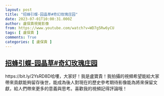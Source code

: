 ```yaml
---
layout: post
title: "招蜂引蝶-园晶草#奇幻玫瑰庄园"
date: 2023-07-01T10:00:31.000Z
author: 盧保貴視覺影像
from: https://www.youtube.com/watch?v=WD7g5Rw6yCU
tags: [ 盧保貴 ]
comments: True
categories: [ 盧保貴 ]
---
```

<!--1688205631000-->
[招蜂引蝶-园晶草#奇幻玫瑰庄园](https://www.youtube.com/watch?v=WD7g5Rw6yCU)
------

<div>
https://bit.ly/2YsRD8D哈嘍，大家好！我是盧寶貴！我拍攝的視頻希望能給大家帶來貢獻能夠留存後世，能成為後人對現在的歷史參考期待影像能為將來保留文獻，給人們帶來更多的意義與思考。喜歡我的視頻記得評論哦！
</div>
